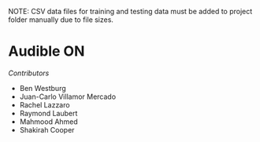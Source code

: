 NOTE: CSV data files for training and testing data must be added to project folder manually due to file sizes. 

# Audible ON

_Contributors_
- Ben Westburg
- Juan-Carlo Villamor Mercado 
- Rachel Lazzaro
- Raymond Laubert
- Mahmood Ahmed
- Shakirah Cooper
